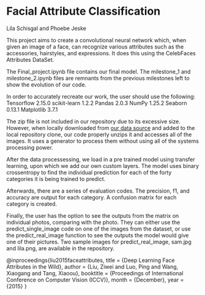 # Facial Attribute Classification
Lila Schisgal and Phoebe Jeske

This project aims to create a convolutional neural network which, when given an image of a face, can recognize various attributes such as the accessories, hairstyles, and expressions. It does this using the CelebFaces Attributes DataSet. 

The Final_project.ipynb file contains our final model. The milestone_1 and milestone_2.ipynb files are remnants from the previous milestones left to show the evolution of our code.

In order to accurately recreate our work, the user should use the following:
Tensorflow 2.15.0
scikit-learn 1.2.2
Pandas 2.0.3
NumPy 1.25.2
Seaborn 0.13.1
Matplotlib 3.7.1

The zip file is not included in our repository due to its excessive size. However, when locally downloaded from [our data source](https://mmlab.ie.cuhk.edu.hk/projects/CelebA.html) and added to the local repository clone, our code properly unzips it and accesses all of the images. It uses a generator to process them without using all of the systems processing power.

After the data processessing, we load in a pre trained model using transfer learning, upon which we add our own custom layers. The model uses binary crossentropy to find the individual prediction for each of the forty categories it is being trained to predict.

Afterwards, there are a series of evaluation codes. The precision, f1, and accuracy are output for each category. A confusion matrix for each category is created.

Finally, the user has the option to see the outputs from the matrix on individual photos, comparing with the photo. They can either use the predict_single_image code on one of the images from the dataset, or use the predict_real_image function to see the outputs the model would give one of their pictures. Two sample images for predict_real_image, sam.jpg and lila.png, are available in the repository.


@inproceedings{liu2015faceattributes,
  title = {Deep Learning Face Attributes in the Wild},
  author = {Liu, Ziwei and Luo, Ping and Wang, Xiaogang and Tang, Xiaoou},
  booktitle = {Proceedings of International Conference on Computer Vision (ICCV)},
  month = {December},
  year = {2015} 
}
